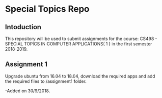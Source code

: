 # Special Topics Repo
## Intoduction
This repository will be used to submit assignments for the course: CS498 - SPECIAL TOPICS IN COMPUTER APPLICATIONS( 1 ) in the first semester 2018-2019.

## Assignment 1
Upgrade ubuntu from 16.04 to 18.04, download the required apps and add the required files to /assignment1 folder.

-Added on 30/9/2018.
